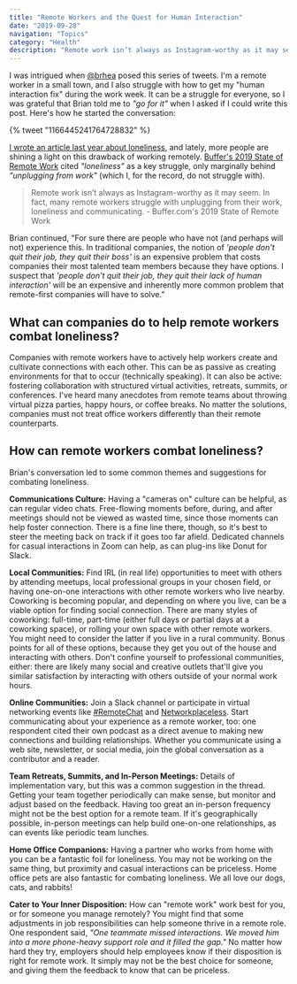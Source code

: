 ```yaml
---
title: "Remote Workers and the Quest for Human Interaction"
date: "2019-09-28"
navigation: "Topics"
category: "Health"
description: "Remote work isn’t always as Instagram-worthy as it may seem. In fact, many remote workers struggle with unplugging from their work, loneliness and communicating."
---
```


I was intrigued when [@brhea](https://twitter.com/brhea) posed this series of tweets. I'm a remote worker in a small town, and I also struggle with how to get my "human interaction fix" during the work week. It can be a struggle for everyone, so I was grateful that Brian told me to _"go for it"_ when I asked if I could write this post. Here's how he started the conversation:

{% tweet "1166445241764728832" %}

[I wrote an article last year about loneliness](/topics/health/shining-a-light-on-loneliness/), and lately, more people are shining a light on this drawback of working remotely. [Buffer's 2019 State of Remote Work](https://buffer.com/state-of-remote-work-2019) cited _"loneliness"_ as a key struggle, only marginally behind _"unplugging from work"_ (which I, for the record, do not struggle with).

> Remote work isn’t always as Instagram-worthy as it may seem. In fact, many remote workers struggle with unplugging from their work, loneliness and communicating. - Buffer.com's 2019 State of Remote Work

Brian continued, "For sure there are people who have not (and perhaps will not) experience this. In traditional companies, the notion of _'people don't quit their job, they quit their boss'_ is an expensive problem that costs companies their most talented team members because they have options. I suspect that _'people don't quit their job, they quit their lack of human interaction'_ will be an expensive and inherently more common problem that remote-first companies will have to solve."

## What can companies do to help remote workers combat loneliness?

Companies with remote workers have to actively help workers create and cultivate connections with each other. This can be as passive as creating environments for that to occur (technically speaking). It can also be active: fostering collaboration with structured virtual activities, retreats, summits, or conferences. I've heard many anecdotes from remote teams about throwing virtual pizza parties, happy hours, or coffee breaks. No matter the solutions, companies must not treat office workers differently than their remote counterparts.

## How can remote workers combat loneliness?

Brian's conversation led to some common themes and suggestions for combating loneliness.

**Communications Culture:** Having a "cameras on" culture can be helpful, as can regular video chats. Free-flowing moments before, during, and after meetings should not be viewed as wasted time, since those moments can help foster connection. There is a fine line there, though, so it's best to steer the meeting back on track if it goes too far afield. Dedicated channels for casual interactions in Zoom can help, as can plug-ins like Donut for Slack.

**Local Communities:** Find IRL (in real life) opportunities to meet with others by attending meetups, local professional groups in your chosen field, or having one-on-one interactions with other remote workers who live nearby. Coworking is becoming popular, and depending on where you live, can be a viable option for finding social connection. There are many styles of coworking: full-time, part-time (either full days or partial days at a coworking space), or rolling your own space with other remote workers. You might need to consider the latter if you live in a rural community. Bonus points for all of these options, because they get you out of the house and interacting with others. Don't confine yourself to professional communities, either: there are likely many social and creative outlets that'll give you similar satisfaction by interacting with others outside of your normal work hours.

**Online Communities:** Join a Slack channel or participate in virtual networking events like [#RemoteChat](/remotechat/) and [Networkplaceless](https://www.workplaceless.com/networkplaceless). Start communicating about your experience as a remote worker, too: one respondent cited their own podcast as a direct avenue to making new connections and building relationships. Whether you communicate using a web site, newsletter, or social media, join the global conversation as a contributor and a reader.

**Team Retreats, Summits, and In-Person Meetings:** Details of implementation vary, but this was a common suggestion in the thread. Getting your team together periodically can make sense, but monitor and adjust based on the feedback. Having too great an in-person frequency might not be the best option for a remote team. If it's geographically possible, in-person meetings can help build one-on-one relationships, as can events like periodic team lunches.

**Home Office Companions:** Having a partner who works from home with you can be a fantastic foil for loneliness. You may not be working on the same thing, but proximity and casual interactions can be priceless. Home office pets are also fantastic for combating loneliness. We all love our dogs, cats, and rabbits!

**Cater to Your Inner Disposition:** How can "remote work" work best for you, or for someone you manage remotely? You might find that some adjustments in job responsibilities can help someone thrive in a remote role. One respondent said, _"One teammate missed interactions. We moved him into a more phone-heavy support role and it filled the gap."_ No matter how hard they try, employers should help employees know if their disposition is right for remote work. It simply may not be the best choice for someone, and giving them the feedback to know that can be priceless.
